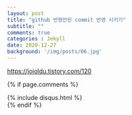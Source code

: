 ```yaml
---
layout: post
title: "github 반영안된 commit 반영 시키기"
subtitle: ""
comments: true
categories : Jekyll
date: 2020-12-27
background: '/img/posts/06.jpg'
---
```


<https://jojoldu.tistory.com/120>

{% if page.comments %}
<div id="post-disqus" class="container">
{% include disqus.html %}
</div>
{% endif %}